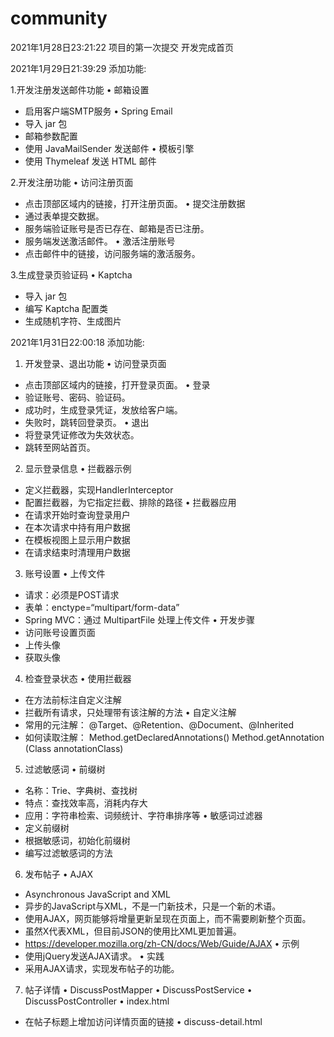 # community
2021年1月28日23:21:22 项目的第一次提交 开发完成首页

2021年1月29日21:39:29
添加功能:

1.开发注册发送邮件功能
• 邮箱设置
- 启用客户端SMTP服务
• Spring Email
- 导入 jar 包
- 邮箱参数配置
- 使用 JavaMailSender 发送邮件
• 模板引擎
- 使用 Thymeleaf 发送 HTML 邮件

2.开发注册功能
• 访问注册页面
- 点击顶部区域内的链接，打开注册页面。
• 提交注册数据
- 通过表单提交数据。
- 服务端验证账号是否已存在、邮箱是否已注册。
- 服务端发送激活邮件。
• 激活注册账号
- 点击邮件中的链接，访问服务端的激活服务。

3.生成登录页验证码
• Kaptcha
- 导入 jar 包
- 编写 Kaptcha 配置类
- 生成随机字符、生成图片

2021年1月31日22:00:18
添加功能:
1. 开发登录、退出功能
• 访问登录页面
- 点击顶部区域内的链接，打开登录页面。
• 登录
- 验证账号、密码、验证码。
- 成功时，生成登录凭证，发放给客户端。
- 失败时，跳转回登录页。
• 退出
- 将登录凭证修改为失效状态。
- 跳转至网站首页。
2. 显示登录信息
• 拦截器示例
- 定义拦截器，实现HandlerInterceptor
- 配置拦截器，为它指定拦截、排除的路径
• 拦截器应用
- 在请求开始时查询登录用户
- 在本次请求中持有用户数据
- 在模板视图上显示用户数据
- 在请求结束时清理用户数据
3. 账号设置
• 上传文件
- 请求：必须是POST请求
- 表单：enctype=“multipart/form-data”
- Spring MVC：通过 MultipartFile 处理上传文件
• 开发步骤
- 访问账号设置页面
- 上传头像
- 获取头像
4. 检查登录状态
• 使用拦截器
- 在方法前标注自定义注解
- 拦截所有请求，只处理带有该注解的方法
• 自定义注解
- 常用的元注解：
@Target、@Retention、@Document、@Inherited
- 如何读取注解：
Method.getDeclaredAnnotations​()
Method.getAnnotation​(Class<T> annotationClass)
5. 过滤敏感词
• 前缀树
- 名称：Trie、字典树、查找树
- 特点：查找效率高，消耗内存大
- 应用：字符串检索、词频统计、字符串排序等
• 敏感词过滤器
- 定义前缀树
- 根据敏感词，初始化前缀树
- 编写过滤敏感词的方法
6. 发布帖子
• AJAX
- Asynchronous JavaScript and XML
- 异步的JavaScript与XML，不是一门新技术，只是一个新的术语。
- 使用AJAX，网页能够将增量更新呈现在页面上，而不需要刷新整个页面。
- 虽然X代表XML，但目前JSON的使用比XML更加普遍。
- https://developer.mozilla.org/zh-CN/docs/Web/Guide/AJAX
• 示例
- 使用jQuery发送AJAX请求。
• 实践
- 采用AJAX请求，实现发布帖子的功能。
7. 帖子详情
• DiscussPostMapper
• DiscussPostService
• DiscussPostController
• index.html
- 在帖子标题上增加访问详情页面的链接
• discuss-detail.html
